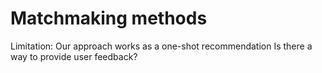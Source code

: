 # Matchmaking methods

<!--
Interoperability based on common data model.
If data follows the model described in the chapter on data preparation, the developed matchmakers can be applied to it.
-->

Limitation: Our approach works as a one-shot recommendation
Is there a way to provide user feedback?

<!--
Formalization of the methods should be provided.
We can start with a definition of the key entities involved in the matchmaking task.
-->

<!-- TODO: Add a diagram showing the technology stack involved in the matchmaker. -->
